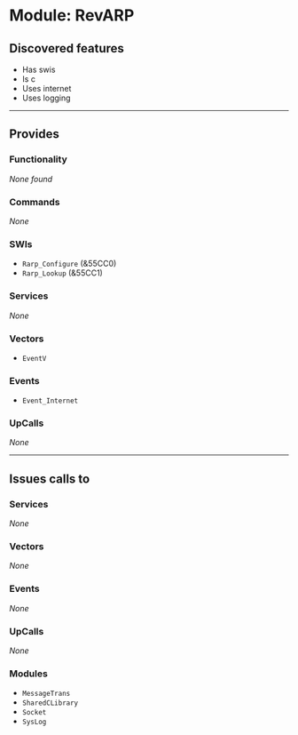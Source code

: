 # Module: RevARP

## Discovered features


* Has swis
* Is c
* Uses internet
* Uses logging

---

## Provides

### Functionality


*None found*

### Commands


*None*


### SWIs


* `Rarp_Configure` (&55CC0)
* `Rarp_Lookup` (&55CC1)


### Services


*None*


### Vectors


* `EventV`


### Events


* `Event_Internet`


### UpCalls


*None*


---

## Issues calls to

### Services


*None*


### Vectors


*None*


### Events


*None*


### UpCalls


*None*


### Modules


* `MessageTrans`
* `SharedCLibrary`
* `Socket`
* `SysLog`


